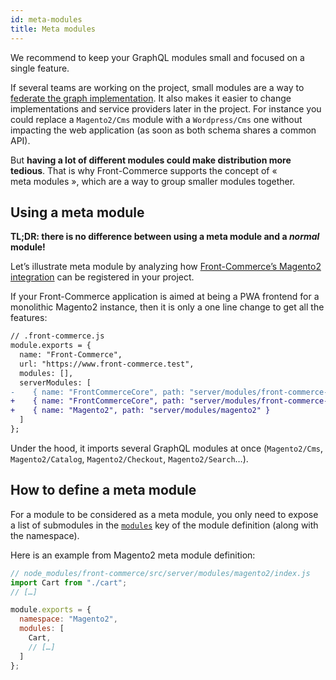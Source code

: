 ```yaml
---
id: meta-modules
title: Meta modules
---
```


We recommend to keep your GraphQL modules small and focused on a single feature.

If several teams are working on the project, small modules are a way to [federate the graph implementation](https://principledgraphql.com/integrity#2-federated-implementation).
It also makes it easier to change implementations and service providers later in the project.
For instance you could replace a `Magento2/Cms` module with a `Wordpress/Cms` one without impacting
the web application (as soon as both schema shares a common API).

But **having a lot of different modules could make distribution more tedious**.
That is why Front-Commerce supports the concept of « meta modules », which are a way to group smaller modules together.

## Using a meta module

**TL;DR: there is no difference between using a meta module and a _normal_ module!**

Let’s illustrate meta module by analyzing how [Front-Commerce’s Magento2 integration](#TODO) can be registered in your project.

If your Front-Commerce application is aimed at being a PWA frontend for a monolithic
Magento2 instance, then it is only a one line change to get all the features:

```diff
// .front-commerce.js
module.exports = {
  name: "Front-Commerce",
  url: "https://www.front-commerce.test",
  modules: [],
  serverModules: [
-    { name: "FrontCommerceCore", path: "server/modules/front-commerce-core" }
+    { name: "FrontCommerceCore", path: "server/modules/front-commerce-core" },
+    { name: "Magento2", path: "server/modules/magento2" }
  ]
};
```

Under the hood, it imports several GraphQL modules at once (`Magento2/Cms`, `Magento2/Catalog`, `Magento2/Checkout`, `Magento2/Search`…).

## How to define a meta module

For a module to be considered as a meta module, you only need to expose a list of
submodules in the [`modules`](/docs/reference/graphql-module-definition.html#modules-optional) key of the module definition (along with the namespace).

Here is an example from Magento2 meta module definition:

```js
// node_modules/front-commerce/src/server/modules/magento2/index.js
import Cart from "./cart";
// […]

module.exports = {
  namespace: "Magento2",
  modules: [
    Cart,
    // […]
  ]
};
```